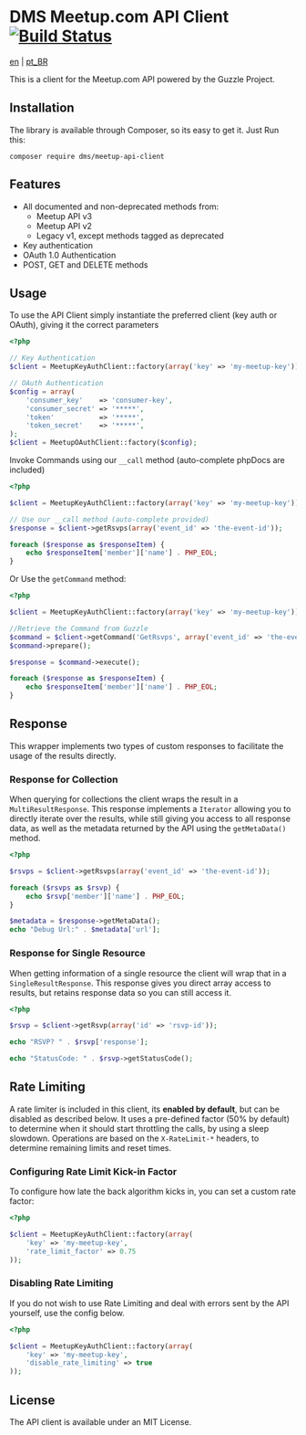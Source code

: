 DMS Meetup.com API Client [![Build Status](https://travis-ci.org/rdohms/meetup-api-client.png?branch=master)](https://travis-ci.org/rdohms/meetup-api-client)
=========================

[en](https://github.com/rdohms/meetup-api-client/blob/master/README.md) | [pt_BR](https://github.com/rdohms/meetup-api-client/blob/master/README_pt_BR.md)

This is a client for the Meetup.com API powered by the Guzzle Project.

## Installation

The library is available through Composer, so its easy to get it. Just Run this:

    composer require dms/meetup-api-client

## Features

* All documented and non-deprecated methods from:
    * Meetup API v3
    * Meetup API v2
    * Legacy v1, except methods tagged as deprecated
* Key authentication
* OAuth 1.0 Authentication
* POST, GET and DELETE methods

## Usage

To use the API Client simply instantiate the preferred client (key auth or OAuth), giving it the correct parameters

```php
<?php

// Key Authentication
$client = MeetupKeyAuthClient::factory(array('key' => 'my-meetup-key'));

// OAuth Authentication
$config = array(
    'consumer_key'    => 'consumer-key',
    'consumer_secret' => '*****',
    'token'           => '*****',
    'token_secret'    => '*****',
);
$client = MeetupOAuthClient::factory($config);
```

Invoke Commands using our `__call` method (auto-complete phpDocs are included)

```php
<?php

$client = MeetupKeyAuthClient::factory(array('key' => 'my-meetup-key'));

// Use our __call method (auto-complete provided)
$response = $client->getRsvps(array('event_id' => 'the-event-id'));

foreach ($response as $responseItem) {
    echo $responseItem['member']['name'] . PHP_EOL;
}
```
Or Use the `getCommand` method:

```php
<?php

$client = MeetupKeyAuthClient::factory(array('key' => 'my-meetup-key'));

//Retrieve the Command from Guzzle
$command = $client->getCommand('GetRsvps', array('event_id' => 'the-event-id'));
$command->prepare();

$response = $command->execute();

foreach ($response as $responseItem) {
    echo $responseItem['member']['name'] . PHP_EOL;
}
```

## Response

This wrapper implements two types of custom responses to facilitate the usage of the results directly.

### Response for Collection

When querying for collections the client wraps the result in a `MultiResultResponse`. This response implements a `Iterator` allowing you to directly iterate over the results, while still giving you access to all response data, as well as the metadata returned by the API using the `getMetaData()` method.

```php
<?php

$rsvps = $client->getRsvps(array('event_id' => 'the-event-id'));

foreach ($rsvps as $rsvp) {
    echo $rsvp['member']['name'] . PHP_EOL;
}

$metadata = $response->getMetaData();
echo "Debug Url:" . $metadata['url'];
```

### Response for Single Resource

When getting information of a single resource the client will wrap that in a `SingleResultResponse`. This response gives you direct array access to results, but retains response data so you can still access it.

```php
<?php

$rsvp = $client->getRsvp(array('id' => 'rsvp-id'));

echo "RSVP? " . $rsvp['response'];

echo "StatusCode: " . $rsvp->getStatusCode();
```

## Rate Limiting

A rate limiter is included in this client, its **enabled by default**, but can be disabled as described below. It uses a pre-defined factor (50% by default) to determine when it should start throttling the calls, by using a sleep slowdown. Operations are based on the `X-RateLimit-*` headers, to determine remaining limits and reset times.

### Configuring Rate Limit Kick-in Factor

To configure how late the back algorithm kicks in, you can set a custom rate factor:

```php
<?php

$client = MeetupKeyAuthClient::factory(array(
    'key' => 'my-meetup-key',
    'rate_limit_factor' => 0.75
));

```

### Disabling Rate Limiting

If you do not wish to use Rate Limiting and deal with errors sent by the API yourself, use the config below.

```php
<?php

$client = MeetupKeyAuthClient::factory(array(
    'key' => 'my-meetup-key',
    'disable_rate_limiting' => true
));

```

## License

The API client is available under an MIT License.

